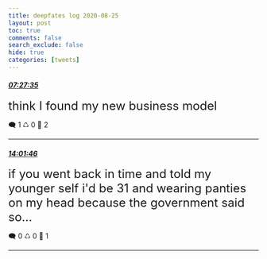 ```yaml
---
title: deepfates log 2020-08-25
layout: post
toc: true
comments: false
search_exclude: false
hide: true
categories: [tweets]
---
```



#### <a href = "https://twitter.com/deepfates/status/1298250673436401665">*07:27:35*</a>

<font size="5">think I found my new business model</font>



🗨️ 1 ♺ 0 🤍  2   

---
    
#### <a href = "https://twitter.com/deepfates/status/1298349873578700800">*14:01:46*</a>

<font size="5">if you went back in time and told my younger self i'd be 31 and wearing panties on my head because the government said so...</font>



🗨️ 0 ♺ 0 🤍  1   

---
    
            

